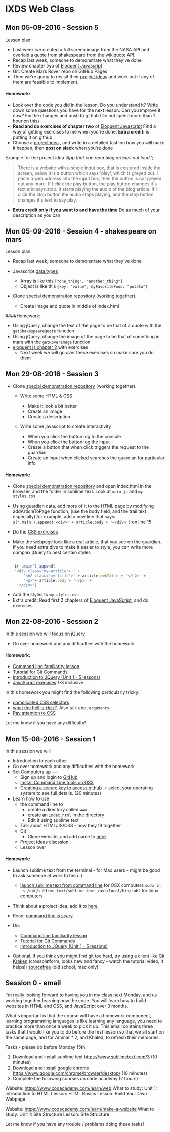 
<!-- * Change image every time page is refreshedg
    * Change quote every time page is refreshed
    * Write some javascript to create interactivity       
    * When you click the button log to the console
    * When you click the button log the input
    * Create a button that when click triggers new quote
    * Create a button that triggers new image 
    
            2. Eloquent JS homework - put it in slack so I can check homework

    -->  


# IXDS Web Class

## Mon 05-09-2016 - Session 5 

Lesson plan:

* Last week we created a full screen image from the NASA API and overlaid a quote from shakespeare from the wikiquote API. 
* Recap last week, someone to demonstrate what they've done
* Review chapter two of [Eloquent Javascript](http://eloquentjavascript.net/02_program_structure.html#program_structure)
* Git: Create Mars Rover repo on GitHub Pages
* Then we're going to revisit their [project ideas](https://josephfinlayson.github.io/coding_school_at_IXDS/lesson-1-website/) and work out if any of them are feasible to implement.

#### Homework:

* Look over the code you did in the lesson, Do you understand it? Write down some questions you have for the next lesson. Can you improve it now? Fix the changes and push to github (Do not spend more than 1 hour on this)
* **Read and do exercises of chapter two** of [Eloquent Javascript](http://eloquentjavascript.net/02_program_structure.html#program_structure)
    Find a way of getting exercises to me when you're done. 
    **Extra credit:** is putting it on github
* Choose a [project idea](https://josephfinlayson.github.io/coding_school_at_IXDS/lesson-1-website/) , and write in a detailed fashion how you will make it happen, then **post on slack** when you're done

Example for the project idea _'App that can read blog articles out loud.'_;

> There is a website with a single input box, that is centered inside the screen, below it is a button which says 'play', which is greyed out. I paste a web address into the input box, then the button is not greyed out any more. If I click the play button, the play button changes it's text and says stop. It starts playing the audio of the blog article. if I click the stop button the audio stops playing, and the stop button changes it's text to say play. 

* **Extra credit only if you want to and have the time** Do as much of your description as you can

## Mon 05-09-2016 - Session 4 - shakespeare on mars

Lesson plan:

* Recap last week, someone to demonstrate what they've done
* Javascript [data types](http://www.w3schools.com/js/js_datatypes.asp)
    * Array is like this `["one_thing", "another_thing"]`
    * Object is like this `{key: "value", myFavoriteFood: "potato"}`
    
* Clone [special demonstration repository](https://github.com/josephfinlayson/learning-to-ajax) (working together). 
    * Create image and quote in middle of index.html
      
####Homework:

* Using jQuery, change the text of the page to be that of a quote with the `getShakespeareQuote` function
* Using jQuery, change the image of the page to be that of something in mars with the `getRoverImage` function
* [eloquent js chapter 2](http://eloquentjavascript.net/02_program_structure.html#program_structure) with exercises
    * Next week we will go over these exercises so make sure you do them


<!--* Set Computers up:
    * [NVM](https://github.com/creationix/nvm) 

* If we have extra time
    * [Meteor getting started](https://www.meteor.com/tutorials/blaze/creating-an-app)
    * What is an array??? Explanation of arrays. Whiteboarding arrays -->



## Mon 29-08-2016 - Session 3

<!--What is a function?? Explanation of functions. Whiteboarding functions-->
    
* Clone [special demonstration repository](https://github.com/josephfinlayson/learning-to-ajax) (working together). 
    * Write some HTML & CSS
        * Make it look a bit better
        * Create an image
        * Create a description
      
    * Write some javascript to create interactivity       
        * When you click the button log to the console
        * When you click the button log the input
        * Create a button that when click triggers the request to the guardian
        * Create an input when clicked searches the guardian for particular info
        
<!--* Set Computers up:
    * [NVM](https://github.com/creationix/nvm) 

* If we have extra time
    * [Meteor getting started](https://www.meteor.com/tutorials/blaze/creating-an-app)
    * What is an array??? Explanation of arrays. Whiteboarding arrays-->


#### Homework:

* Clone [special demonstration repository](https://github.com/josephfinlayson/learning-to-ajax) and open index.html in the browser, and the folder in sublime text. Look at `main.js` and `my-styles.css`
* Using guardian data, add more of it to the HTML page by modifying addArticleToPage function, (use the body field, and the trail text especially) 
for example, add a new line that says: `$('.main').append('<div>' + article.body + '</div>')` on line 15

* Do the [CSS exercises](https://www.codecademy.com/learn/make-a-website)
* Make the webpage look like a real article, that you see on the guardian. If you need extra divs to make it easier to style, you can write more complex jQuery to nest certain styles

```javascript

    $('.main').append(
    '<div class="my-article"> ' +
        '<h2 class="my-title">' + article.webTitle + '</h2>' +
        '<p>'+ article.body + '</p>' +
     '</div>')

```

* Add the styles to `my-styles.css`
* Extra credit: Read first 2 chapters of [Eloquent JavaScript](http://eloquentjavascript.net), and do exercises


## Mon 22-08-2016 - Session 2
In this session we will focus on jQuery

* Go over homework and any difficulties with the homework

#### Homework:

* [Command line familiarity lesson](https://www.codecademy.com/en/courses/learn-the-command-line/lessons/navigation/exercises/your-first-command?action=resume)
* [Tutorial for Git Commands](https://try.github.io/levels/1/challenges/1)
* [Introduction to JQuery (Unit 1 - 5 lessons)](https://www.codecademy.com/learn/jquery)
* [JavaScript exercises](https://www.codecademy.com/learn/javascript) 1-3 inclusive
 
 In this homework you might find the following particularly tricky:

* [complicated CSS selectors](https://www.codecademy.com/courses/web-beginner-en-GfjC6/0/3?curriculum_id=50a3fad8c7a770b5fd0007a1#)
* [what the hell is `this`?](https://www.codecademy.com/en/courses/web-beginner-en-GfjC6/1/5?curriculum_id=50a3fad8c7a770b5fd0007a1). Also talk abot `arguments`
* [Pay attention to CSS](https://www.codecademy.com/en/courses/web-beginner-en-v6phg/1/2?curriculum_id=50a3fad8c7a770b5fd0007a1)

Let me know if you have any difficulty!

## Mon 15-08-2016 - Session 1
In this session we will

* Introduction to each other
* Go over homework and any difficulties with the homework
* Set Computers up ---
    * Sign up and login to [GitHub](https://github.com/)
    * [Install Command Line tools on OSX](http://osxdaily.com/2014/02/12/install-command-line-tools-mac-os-x/) 
    * [Creating a secure key to access github](https://help.github.com/articles/generating-a-new-ssh-key-and-adding-it-to-the-ssh-agent/) -> select your operating system to see full details. (20 minutes)
* Learn how to use
    * the command line to 
        * create a directory called `www` 
        * create an `index.html` in the directory
        * Edit it using sublime text
    * Talk about HTML/JS/CSS - how they fit together
    * Git
        * Clone website, and add name to [here](https://github.com/josephfinlayson/coding_school_at_IXDS/blob/master/docs/lesson-1-website/index.html). 
    * Project ideas discssion
    * Lesson over

#### Homework:

* Launch sublime text from the terminal - for Mac users - might be good to ask someone at work to help :)
    * [launch sublime text from command line](http://olivierlacan.com/posts/launch-sublime-text-3-from-the-command-line/) for OSX computers
        `sudo ln -s /opt/sublime_text/sublime_text /usr/local/bin/subl` for linux computers

* Think about a project idea, add it to [here](https://github.com/josephfinlayson/coding_school_at_IXDS/blob/master/docs/lesson-1-website/index.html).  
* Read: [command line is scary](https://www.codecademy.com/blog/72)
* Do: 
    * [Command line familiarity lesson](https://www.codecademy.com/en/courses/learn-the-command-line/lessons/navigation/exercises/your-first-command?action=resume)
    * [Tutorial for Git Commands](https://try.github.io/levels/1/challenges/1)
    * [Introduction to JQuery (Unit 1 - 5 lessons)](https://www.codecademy.com/learn/jquery)

* Optional, if you think you might find git too hard, try using a client like [Git Kraken](https://www.gitkraken.com/) (crossplatform, looks new and fancy - watch the tutorial video, it helps!) [sourcetree](https://www.sourcetreeapp.com/) (old school, mac only)




## Session 0 - email
I'm really looking forward to having you in my class next Monday, and us working together learning how the code. You will learn how to build websites in HTML and CSS, and JavaScript over 3 months.

What's important is that the course will have a homework component, learning programming languages is like learning any language, you need to practice more than once a week to pick it up. This email contains three tasks that I would like you to do before the first lesson so that we all start on the same page, and for Ammar * 2, and Khaled, to refresh their memories

Tasks - please do before Monday 15th:

1. Download and install sublime text https://www.sublimetext.com/3 (10 minutes)
2. Download and install google chrome https://www.google.com/chrome/browser/desktop/  (10 minutes)
3. Complete the following courses on code academy (2 hours)

Website: https://www.codecademy.com/learn/web
What to study:
Unit 1: Introduction to HTML
Lesson: HTML Basics
Lesson: Build Your Own Webpage

Website: https://www.codecademy.com/learn/make-a-website
What to study:
Unit 1: Site Structure
Lesson: Site Structure

Let me know if you have any trouble / problems doing these tasks!


